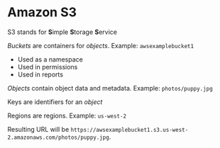 # Amazon S3

S3 stands for **S**imple **S**torage **S**ervice

*Buckets* are containers for _objects_. Example: `awsexamplebucket1`

- Used as a namespace
- Used in permissions
- Used in reports

*Objects* contain object data and metadata. Example: `photos/puppy.jpg`

Keys are identifiers for an _object_

Regions are regions. Example: `us-west-2`

Resulting URL will be `https://awsexamplebucket1.s3.us-west-2.amazonaws.com/photos/puppy.jpg`.